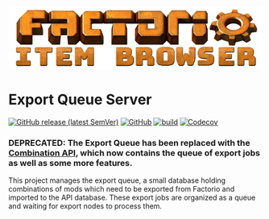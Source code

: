![Factorio Item Browser](https://raw.githubusercontent.com/factorio-item-browser/documentation/master/asset/image/logo.png) 
# Export Queue Server

[![GitHub release (latest SemVer)](https://img.shields.io/github/v/release/factorio-item-browser/export-queue-server)](https://github.com/factorio-item-browser/export-queue-server/releases)
[![GitHub](https://img.shields.io/github/license/factorio-item-browser/export-queue-server)](LICENSE.md)
[![build](https://img.shields.io/github/workflow/status/factorio-item-browser/export-queue-server/CI?logo=github)](https://github.com/factorio-item-browser/export-queue-server/actions)
[![Codecov](https://img.shields.io/codecov/c/gh/factorio-item-browser/export-queue-server?logo=codecov)](https://codecov.io/gh/factorio-item-browser/export-queue-server)

### DEPRECATED: The Export Queue has been replaced with the [Combination API](https://github.com/factorio-item-browser/combination-api-server), which now contains the queue of export jobs as well as some more features.


This project manages the export queue, a small database holding combinations of mods which need to be exported from
Factorio and imported to the API database. These export jobs are organized as a queue and waiting for export nodes to
process them.
